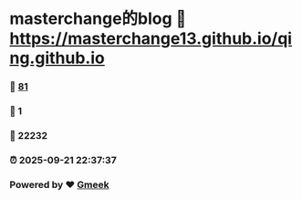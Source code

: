 # masterchange的blog :link: https://masterchange13.github.io/qing.github.io 
### :page_facing_up: [81](https://masterchange13.github.io/qing.github.io/tag.html) 
### :speech_balloon: 1 
### :hibiscus: 22232 
### :alarm_clock: 2025-09-21 22:37:37 
### Powered by :heart: [Gmeek](https://github.com/Meekdai/Gmeek)
